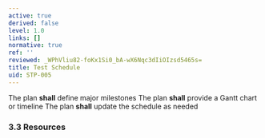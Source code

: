 ```yaml
---
active: true
derived: false
level: 1.0
links: []
normative: true
ref: ''
reviewed: _WPhVliu82-foKx1Si0_bA-wX6Nqc3dIiOIzsd5465s=
title: Test Schedule
uid: STP-005
---
```


The plan **shall** define major milestones
The plan **shall** provide a Gantt chart or timeline
The plan **shall** update the schedule as needed

### 3.3 Resources